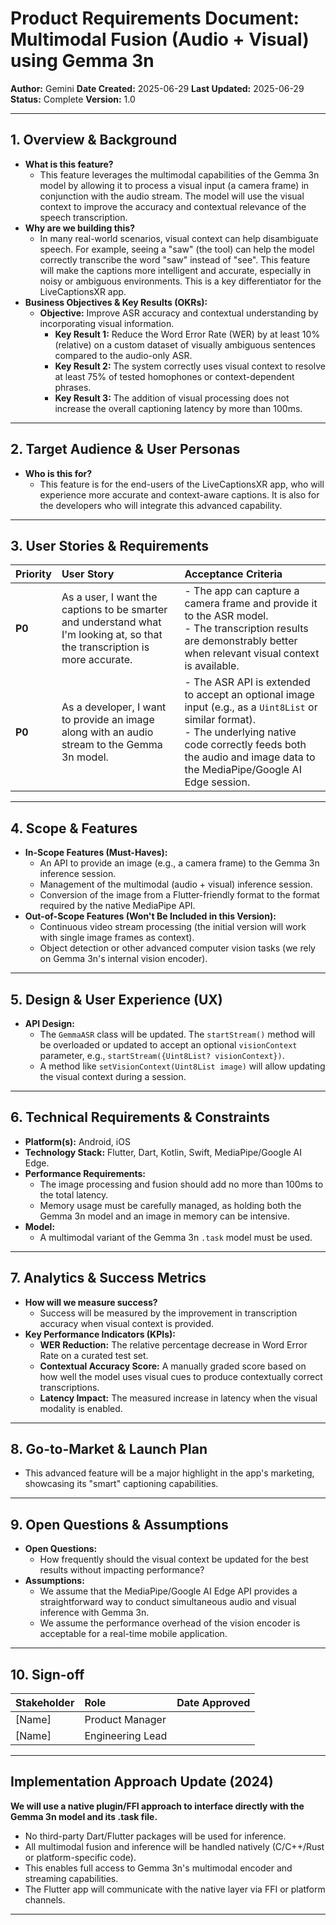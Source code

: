 # Product Requirements Document: Multimodal Fusion (Audio + Visual) using Gemma 3n

**Author:** Gemini
**Date Created:** 2025-06-29
**Last Updated:** 2025-06-29
**Status:** Complete
**Version:** 1.0

---

## 1. Overview & Background

*   **What is this feature?**
    *   This feature leverages the multimodal capabilities of the Gemma 3n model by allowing it to process a visual input (a camera frame) in conjunction with the audio stream. The model will use the visual context to improve the accuracy and contextual relevance of the speech transcription.
*   **Why are we building this?**
    *   In many real-world scenarios, visual context can help disambiguate speech. For example, seeing a "saw" (the tool) can help the model correctly transcribe the word "saw" instead of "see". This feature will make the captions more intelligent and accurate, especially in noisy or ambiguous environments. This is a key differentiator for the LiveCaptionsXR app.
*   **Business Objectives & Key Results (OKRs):**
    *   **Objective:** Improve ASR accuracy and contextual understanding by incorporating visual information.
        *   **Key Result 1:** Reduce the Word Error Rate (WER) by at least 10% (relative) on a custom dataset of visually ambiguous sentences compared to the audio-only ASR.
        *   **Key Result 2:** The system correctly uses visual context to resolve at least 75% of tested homophones or context-dependent phrases.
        *   **Key Result 3:** The addition of visual processing does not increase the overall captioning latency by more than 100ms.

---

## 2. Target Audience & User Personas

*   **Who is this for?**
    *   This feature is for the end-users of the LiveCaptionsXR app, who will experience more accurate and context-aware captions. It is also for the developers who will integrate this advanced capability.

---

## 3. User Stories & Requirements

| Priority | User Story                                                                                             | Acceptance Criteria                                                                                                                                                              |
| :------- | :----------------------------------------------------------------------------------------------------- | :------------------------------------------------------------------------------------------------------------------------------------------------------------------------------- |
| **P0**   | As a user, I want the captions to be smarter and understand what I'm looking at, so that the transcription is more accurate. | - The app can capture a camera frame and provide it to the ASR model. <br> - The transcription results are demonstrably better when relevant visual context is available. |
| **P0**   | As a developer, I want to provide an image along with an audio stream to the Gemma 3n model.             | - The ASR API is extended to accept an optional image input (e.g., as a `Uint8List` or similar format). <br> - The underlying native code correctly feeds both the audio and image data to the MediaPipe/Google AI Edge session. |

---

## 4. Scope & Features

*   **In-Scope Features (Must-Haves):**
    *   An API to provide an image (e.g., a camera frame) to the Gemma 3n inference session.
    *   Management of the multimodal (audio + visual) inference session.
    *   Conversion of the image from a Flutter-friendly format to the format required by the native MediaPipe API.
*   **Out-of-Scope Features (Won't Be Included in this Version):**
    *   Continuous video stream processing (the initial version will work with single image frames as context).
    *   Object detection or other advanced computer vision tasks (we rely on Gemma 3n's internal vision encoder).

---

## 5. Design & User Experience (UX)

*   **API Design:**
    *   The `GemmaASR` class will be updated. The `startStream()` method will be overloaded or updated to accept an optional `visionContext` parameter, e.g., `startStream({Uint8List? visionContext})`.
    *   A method like `setVisionContext(Uint8List image)` will allow updating the visual context during a session.

---

## 6. Technical Requirements & Constraints

*   **Platform(s):** Android, iOS
*   **Technology Stack:** Flutter, Dart, Kotlin, Swift, MediaPipe/Google AI Edge.
*   **Performance Requirements:**
    *   The image processing and fusion should add no more than 100ms to the total latency.
    *   Memory usage must be carefully managed, as holding both the Gemma 3n model and an image in memory can be intensive.
*   **Model:**
    *   A multimodal variant of the Gemma 3n `.task` model must be used.

---

## 7. Analytics & Success Metrics

*   **How will we measure success?**
    *   Success will be measured by the improvement in transcription accuracy when visual context is provided.
*   **Key Performance Indicators (KPIs):**
    *   **WER Reduction:** The relative percentage decrease in Word Error Rate on a curated test set.
    *   **Contextual Accuracy Score:** A manually graded score based on how well the model uses visual cues to produce contextually correct transcriptions.
    *   **Latency Impact:** The measured increase in latency when the visual modality is enabled.

---

## 8. Go-to-Market & Launch Plan

*   This advanced feature will be a major highlight in the app's marketing, showcasing its "smart" captioning capabilities.

---

## 9. Open Questions & Assumptions

*   **Open Questions:**
    *   How frequently should the visual context be updated for the best results without impacting performance?
*   **Assumptions:**
    *   We assume that the MediaPipe/Google AI Edge API provides a straightforward way to conduct simultaneous audio and visual inference with Gemma 3n.
    *   We assume the performance overhead of the vision encoder is acceptable for a real-time mobile application.

---

## 10. Sign-off

| Stakeholder       | Role                | Date Approved |
| :---------------- | :------------------ | :------------ |
| [Name]            | Product Manager     |               |
| [Name]            | Engineering Lead    |               |

---

## Implementation Approach Update (2024)

**We will use a native plugin/FFI approach to interface directly with the Gemma 3n model and its .task file.**
- No third-party Dart/Flutter packages will be used for inference.
- All multimodal fusion and inference will be handled natively (C/C++/Rust or platform-specific code).
- This enables full access to Gemma 3n's multimodal encoder and streaming capabilities.
- The Flutter app will communicate with the native layer via FFI or platform channels.

---
